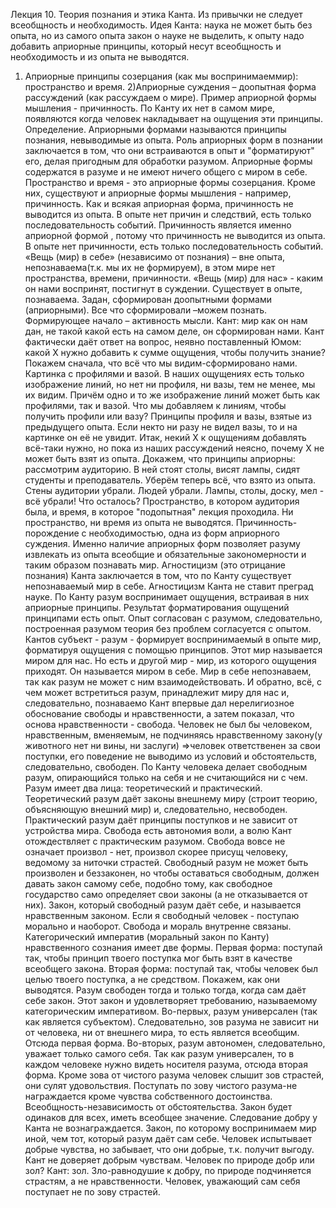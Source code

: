 ﻿Лекция 10. Теория познания и этика Канта.
Из привычки не следует всеобщность и необходимость. Идея Канта: наука не может быть без опыта, но из самого опыта закон о науке не выделить, к опыту надо добавить априорные принципы, который несут всеобщность и необходимость и из опыта не выводятся. 
1) Априорные принципы созерцания (как мы воспринимаеммир): пространство и время. 
2)Априорные суждения – доопытная форма рассуждений (как рассуждаем о мире). Пример априорной формы мышления - причинность.
По Канту их нет в самом мире, появляются когда человек накладывает на ощущения эти принципы. 
Определение. Априорными формами называются принципы познания, невыводимые из опыта.
Роль априорных форм в познании заключается в том, что они встраиваются в опыт и "форматируют" его, делая пригодным для обработки разумом. Априорные формы содержатся в разуме и не имеют ничего общего с миром в себе.
Пространство и время - это априорные формы созерцания. Кроме них, существуют и априорные формы мышления - например, причинность. Как и всякая априорная форма, причинность не выводится из опыта. В опыте нет причин и следствий, есть только последовательность событий.
Причинность является именно априорной формой , потому что причинность не выводится из опыта. В опыте нет причинности, есть только последовательность событий.
«Вещь (мир) в себе» (независимо от познания) – вне опыта, непознаваема(т.к. мы их не формируем), в этом мире нет пространства, времени, причинности.
«Вещь (мир) для нас» - каким он нами воспринят, постигнут в суждении. Существует в опыте, познаваема. Задан, сформирован доопытными формами (априорными). Все что сформировали –можем познать. Формирующее начало – активность мысли. 
Кант: мир как он нам дан, не такой какой есть на самом деле, он сформирован нами.
Кант фактически даёт ответ на вопрос, неявно поставленный Юмом: какой Х нужно добавить к сумме ощущения, чтобы получить знание? Покажем сначала, что всё что мы видим-сформировано нами. Картинка с профилями и вазой. В наших ощущениях есть только изображение линий, но нет ни профиля, ни вазы, тем не менее, мы их видим. Причём одно и то же изображение линий может быть как профилями, так и вазой. Что мы добавляем к линиям, чтобы получить профили или вазу? Принципы профиля и вазы, взятые из предыдущего опыта. Если некто ни разу не видел вазы, то и на картинке он её не увидит. Итак, некий Х к ощущениям добавлять всё-таки нужно, но пока из наших рассуждений неясно, почему Х не может быть взят из опыта.
Докажем, что принципы априорны: рассмотрим аудиторию. В ней стоят столы, висят лампы, сидят студенты и преподаватель. Уберём теперь всё, что взято из опыта. Стены аудитории убрали. Людей убрали. Лампы, столы, доску, мел - всё убрали! Что осталось? Пространство, в котором аудитория была, и время, в которое "подопытная" лекция проходила. Ни пространство, ни время из опыта не выводятся.
Причинность-порождение с необходимостью, одна из форм априорного суждения.
Именно наличие априорных форм позволяет разуму извлекать из опыта всеобщие и обязательные закономерности и таким образом познавать мир.
Агностицизм (это отрицание познания) Канта  заключается в том, что по Канту существует непознаваемый мир в себе. Агностицизм Канта не ставит преград науке.
По Канту разум воспринимает ощущения, встраивая в них априорные принципы. Результат форматирования ощущений принципами есть опыт. Опыт согласован с разумом, следовательно, построенная разумом теория без проблем согласуется с опытом. Кантов субъект - разум - формирует воспринимаемый в опыте мир, форматируя ощущения с помощью принципов. Этот мир называется миром для нас. Но есть и другой мир - мир, из которого ощущения приходят. Он называется миром в себе. Мир в себе непознаваем, так как разум не может с ним взаимодействовать. И обратно, всё, с чем может встретиться разум, принадлежит миру для нас и, следовательно, познаваемо
Кант впервые дал нерелигиозное обоснование свободы и нравственности, а затем показал, что основа нравственности - свобода. Человек не был бы человеком, нравственным, вменяемым, не подчиняясь нравственному закону(у животного нет ни вины, ни заслуги) =>человек ответственен за свои поступки, его поведение не выводимо из условий и обстоятельств, следовательно, свободен.
По Канту человека делает свободным разум, опирающийся только на себя и не считающийся ни с чем. Разум имеет два лица: теоретический и практический. Теоретический разум даёт законы внешнему миру (строит теорию, объясняющую внешний мир) и, следовательно, несвободен. Практический разум даёт принципы поступков и не зависит от устройства мира. Свобода есть автономия воли, а волю Кант отождествляет с практическим разумом. Свобода вовсе не означает произвол - нет, произвол скорее присущ человеку, ведомому за ниточки страстей. Свободный разум не может быть произволен и беззаконен, но чтобы оставаться свободным, должен давать закон самому себе, подобно тому, как свободное государство само определяет свои законы (а не отказывается от них).
Закон, который свободный разум даёт себе, и называется нравственным законом.
Если я свободный человек - поступаю морально и наоборот. Свобода и мораль внутренне связаны.
Категорический императив (моральный закон по Канту) нравственного сознания имеет две формы.
Первая форма: поступай так, чтобы принцип твоего поступка мог быть взят в качестве всеобщего закона.
Вторая форма: поступай так, чтобы человек был целью твоего поступка, а не средством.
Покажем, как они выводятся. Разум свободен тогда и только тогда, когда сам даёт себе закон. Этот закон и удовлетворяет требованию, называемому категорическим императивом.
Во-первых, разум универсален (так как является субъектом). Следовательно, зов разума не зависит ни от человека, ни от внешнего мира, то есть является всеобщим. Отсюда первая форма.
Во-вторых, разум автономен, следовательно, уважает только самого себя. Так как разум универсален, то в каждом человеке нужно видеть носителя разума, отсюда вторая форма.
Кроме зова от чистого разума человек слышит зов страстей, они сулят удовольствия. Поступать по зову чистого разума-не награждается кроме чувства собственного достоинства. Всеобщность-независимость от обстоятельства. Закон будет одинаков для всех, иметь всеобщее значение.
Следование добру у Канта не вознаграждается. Закон, по которому воспринимаем мир иной, чем тот, который разум даёт сам себе. Человек испытывает добрые чувства, но забывает, что они добрые, т.к. получит выгоду. Кант не доверяет добрым чувствам.
Человек по природе добр или зол? Кант: зол. Зло-равнодушие к добру, по природе подчиняется страстям, а не нравственности. Человек, уважающий сам себя поступает не по зову страстей.

